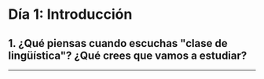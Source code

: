 # Día 1: Introducción

## 1. ¿Qué piensas cuando escuchas "clase de lingüística"? ¿Qué crees que vamos a estudiar?

_______________________________________________________________________________________________________________________________________________________________________________________________________________________________________________________________________________________________________________________________________________


